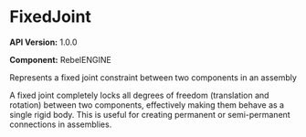 # FixedJoint

**API Version:** 1.0.0

**Component:** RebelENGINE

Represents a fixed joint constraint between two components in an assembly

A fixed joint completely locks all degrees of freedom (translation and rotation)
between two components, effectively making them behave as a single rigid body.
This is useful for creating permanent or semi-permanent connections in assemblies.


